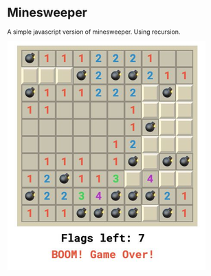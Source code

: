 # Minesweeper
A simple javascript version of minesweeper. Using recursion.

![alt text](https://github.com/rhartzell/minesweeper/blob/master/minesweeper.jpg?raw=true)
